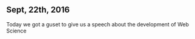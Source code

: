 Sept, 22th, 2016
---

Today we got a guset to give us a speech about the development of Web Science

